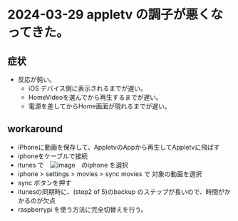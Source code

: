 # 2024-03-29 appletv の調子が悪くなってきた。
## 症状
* 反応が鈍い。
  * iOS デバイス側に表示されるまでが遅い。
  * HomeVideoを選んでから再生するまでが遅い。
  * 電源を差してからHome画面が現れるまでが遅い。
## workaround
* iPhoneに動画を保存して、AppletvのAppから再生してAppletvに飛ばす
 * iphoneをケーブルで接続
 * itunes で　![image](https://github.com/jamad/jamad.github.io/assets/949913/0d6f3e2c-28fb-467b-8eae-52672b82cc47)　のiphone を選択
 * iphone > settings > movies > sync movies で 対象の動画を選択
 * sync ボタンを押す
 * itunesの同期時に、(step2 of 5)のbackup のステップが長いので、時間がかかるのが欠点
* raspberrypi を使う方法に完全切替えを行う。

  
    
